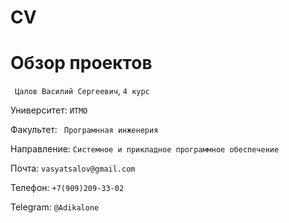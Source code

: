 # CV

# Обзор проектов
``` Цалов Василий Сергеевич```, ```4 курс```

Университет: ```ИТМО```

Факультет: ``` Програмнная инженерия```

Направление: ```Системное и прикладное программное обеспечение```

Почта: ```vasyatsalov@gmail.com```

Телефон: ```+7(909)209-33-02```

Telegram: ```@Adikalone```

